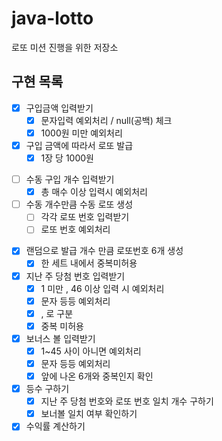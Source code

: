 # java-lotto
로또 미션 진행을 위한 저장소



## 구현 목록

 + [x] 구입금액 입력받기
   + [x] 문자입력 예외처리 / null(공백) 체크
   + [x] 1000원 미만 예외처리
 + [x] 구입 금액에 따라서 로또 발급 
    + [x]  1장 당 1000원
 - [ ] 수동 구입 개수 입력받기
    - [x] 총 매수 이상 입력시 예외처리
 - [ ] 수동 개수만큼 수동 로또 생성
    - [ ] 각각 로또 번호 입력받기
    - [ ] 로또 번호 예외처리
 + [x] 랜덤으로 발급 개수 만큼  로또번호 6개  생성
   + [x] 한 세트 내에서 중복미허용
 + [x] 지난 주 당첨 번호 입력받기
   + [x] 1 미만 , 46 이상 입력 시 예외처리
   + [x] 문자 등등 예외처리
   + [x] , 로 구분 
   + [x] 중복 미허용
 + [x] 보너스 볼 입력받기
   + [x] 1~45 사이 아니면 예외처리
   + [x] 문자 등등 예외처리
   + [x] 앞에 나온 6개와 중복인지 확인 
 + [x] 등수 구하기
    + [x] 지난 주 당첨 번호와 로또 번호 일치 개수 구하기
    + [x] 보너볼 일치 여부 확인하기
 + [x] 수익률 계산하기